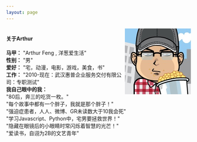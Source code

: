 ```yaml
---
layout: page
---
```


<div class="profile">
	<p>
		<img src="/_picture/arthur.jpg" tittle="Arthur/Tester" style="float: right;">
	</p>
	<h4>
		<br>
		<strong>关于Arthur</strong>
	</h4>
	<p>
		<strong>马甲：</strong>
		"Arthur Feng , 洋葱爱生活"
		<br>	
		<strong>性别：</strong>
		"男"
		<br>			
		<strong>爱好：</strong>
		"宅，动漫，电影，游戏，美食，书"
		<br>
		<strong>工作：</strong>
		"2010-现在：武汉惠普企业服务交付有限公司：专职测试"
		<br>
		<strong>我自己眼中的我：</strong>
		<br>
		"80后，奔三的吃货一枚。"
		<br>
		"每个故事中都有一个胖子，我就是那个胖子！"
		<br>
		"强迫症患者，人人、微博、GR未读数大于10我会死"
		<br>
		"学习Javascript、Python中，宅男要拯救世界！"
		<br>
		"隐藏在眼镜后的小眼睛时常闪烁着智慧的光芒！"
		<br>
		"爱读书，自诩为2B的文艺青年"
	</p>